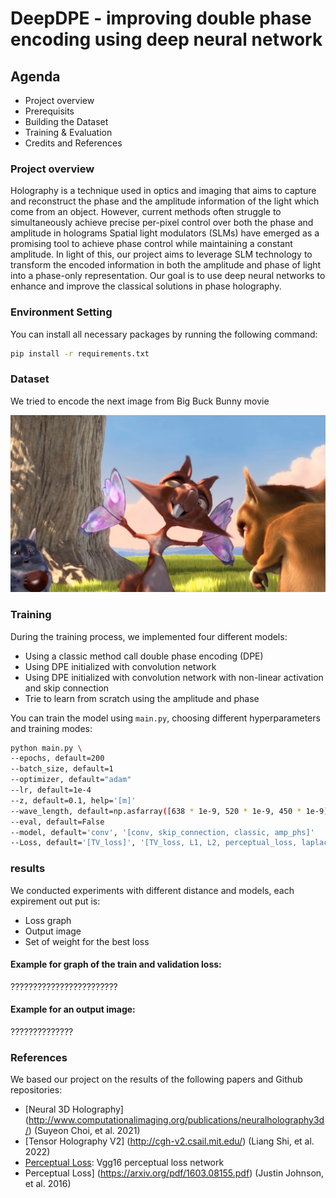 # DeepDPE - improving double phase encoding using deep neural network

## Agenda
* Project overview
* Prerequisits
* Building the Dataset
* Training & Evaluation
* Credits and References


### Project overview
Holography is a technique used in optics and imaging that aims to capture and reconstruct 
the phase and the amplitude information of the light which come from an object.
However, current methods often struggle to simultaneously achieve precise per-pixel control
over both the phase and amplitude in holograms
Spatial light modulators (SLMs) have emerged as a promising tool to achieve phase control
while maintaining a constant amplitude. 
In light of this, our project aims to leverage SLM technology to transform the encoded 
information in both the amplitude and phase of light into a phase-only representation.
Our goal is to use deep neural networks to enhance and improve the classical solutions in phase holography.

### Environment Setting
You can install all necessary packages by running the following command:
```bash
pip install -r requirements.txt
```

### Dataset
We tried to encode the next image from Big Buck Bunny movie

![image](https://github.com/stavlo/holographic_displays/blob/net_per_color/datasets/1.png?raw=true)


### Training
During the training process, we implemented four different models:
* Using a classic method call double phase encoding (DPE) 
* Using DPE initialized with convolution network
* Using DPE initialized with convolution network with non-linear activation and skip connection
* Trie to learn from scratch using the amplitude and phase 

You can train the model using `main.py`, choosing different hyperparameters and training modes:
```bash
python main.py \
--epochs, default=200
--batch_size, default=1
--optimizer, default="adam"
--lr, default=1e-4
--z, default=0.1, help='[m]'
--wave_length, default=np.asfarray([638 * 1e-9, 520 * 1e-9, 450 * 1e-9]), help='[m]'
--eval, default=False
--model, default='conv', '[conv, skip_connection, classic, amp_phs]'
--Loss, default='[TV_loss]', '[TV_loss, L1, L2, perceptual_loss, laplacian_kernel]'
```

### results
We conducted experiments with different distance and models, each expirement out put is:
* Loss graph
* Output image
* Set of weight for the best loss

#### Example for graph of the train and validation loss:
????????????????????????
#### Example for an output image:
??????????????
### References
We based our project on the results of the following papers and Github repositories:
* [Neural 3D Holography] (http://www.computationalimaging.org/publications/neuralholography3d/) (Suyeon Choi, et al. 2021)
* [Tensor Holography V2] (http://cgh-v2.csail.mit.edu/) (Liang Shi, et al. 2022)
* [Perceptual Loss](https://github.com/pytorch/examples/blob/7f7c222b355abd19ba03a7d4ba90f1092973cdbc/fast_neural_style/neural_style/neural_style.py#L55
): Vgg16 perceptual loss network
* Perceptual Loss] (https://arxiv.org/pdf/1603.08155.pdf) (Justin Johnson, et al. 2016)


